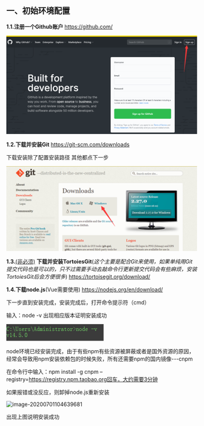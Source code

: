 ## 一、初始环境配置

**1.1.注册一个Github账户** https://github.com/

![image-20200701101119040](src/image-20200701101119040.png)



**1.2.下载并安装Git** https://git-scm.com/downloads

下载安装除了配置安装路径 其他都点下一步

![image-20200701101341944](src/image-20200701101341944.png)



**1.3.**<u>(非必须)</u> **下载并安装TortoiesGit**(*这个主要是配合Git来使用，如果单纯用Git提交代码也是可以的，只不过需要手动去敲命令行更新提交代码会有些麻烦，安装TortoiesGit后会方便很多*) https://tortoisegit.org/download/



**1.4.下载node.js**(Vue需要使用) https://nodejs.org/en/download/

下一步直到安装完成，安装完成后，打开命令提示符（cmd）

输入：node -v    出现相应版本证明安装成功

![image-20200701102653167](src/image-20200701102653167.png)

node环境已经安装完成，由于有些npm有些资源被屏蔽或者是国外资源的原因，经常会导致用npm安装依赖包的时候失败，所有还需要npm的国内镜像---cnpm

在命令行中输入：npm install -g cnpm –registry=https://registry.npm.taobao.org回车，大约需要3分钟

如果报错或没反应，则卸掉node.js重新安装

![image-20200701104639681](C:\Users\Administrator\AppData\Roaming\Typora\typora-user-images\image-20200701104639681.png)

出现上图说明安装成功

